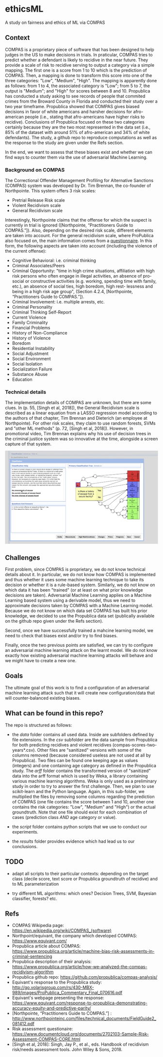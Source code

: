 # ethicsML
A study on fairness and ethics of ML via COMPAS

## Context
COMPAS is a proprietary piece of software that has been designed to help judges in the US to make decisions in trials.
In praticular, COMPAS tries to predict whether a defendant is likely to recidive in the near future.
They provide a scale of risk to recidive serving to output a category via a simple mapping.
The first one is a score from 1 to 10 which is the prediction of COMPAS.
Then, a mapping is done to transform this score into one of the three categories: "Low", "Medium", "High".
The mapping is apparently done as follows: from 1 to 4, the associated category is "Low"; from 5 to 7, the output is "Medium"; and "High" for scores between 8 and 10.
Propublica has conducted a study asking to see records of people that commited crimes from the Broward County in Florida and conducted their study over a two year timeframe.
Propublica showed that COMPAS gives biased decisions in favor of white americans and harsher decisions for afro-american people (i.e., stating that afro-americans have higher risks to recidive).
Conclusions of Propublica focused on these two categories certainly because they are the two most represented in the data set (i.e., 85% of the dataset with around 51% of afro-american and 34% of white defendants).
The study, a github repo to reproduce computations as well as the response to the study are given under the Refs section.

In the end, we want to assess that these biases exist and whether we can find ways to counter them via the use of adversarial Machine Learning.

### Background on COMPAS
The Correctional Offender Management Profiling for Alternative Sanctions (COMPAS) system was developed by Dr. Tim Brennan, the co-founder of Northpointe. This system offers 3 risk scales:

- Pretrial Release Risk scale
- Violent Recidivism scale
- General Recidivism scale

Interestingly, Northpointe claims that the offense for which the suspect is currently in trial is ignored ([Northpointe, “Practitioners Guide to COMPAS.”]). Also, depending on the desired risk scale, different elements are taken into account. For the general recidivism scale, where ProPublica also focused on, the main information comes from a [questionnaire](https://www.documentcloud.org/documents/2702103-Sample-Risk-Assessment-COMPAS-CORE.html). In this form, the following aspects are taken into account (including the violence of the current offense):

- Cognitive Behavioral: i.e. criminal thinking
- Criminal Associates/Peers
- Criminal Opportunity: "time in high crime situations, affiliation with high risk persons who often engage in illegal activities, an absence of pro-social or constructive activities (e.g. working, spending time with family, etc.), an absence of social ties, high boredom, high rest- lessness and being in a high risk age group", (Section 4.2.4, [Northpointe, “Practitioners Guide to COMPAS.”]).
- Criminal Involvement: i.e. multiple arrests, etc.
- Criminal Personality
- Criminal Thinking Self-Report
- Current Violence
- Family Criminality
- Financial Problems
- History of Non-Compliance
- History of Violence
- Boredom
- Residential Instability
- Social Adjustment
- Social Environment
- Social Isolation
- Socialization Failure
- Substance Abuse
- Education

### Technical details
The implementation details of COMPAS are unknown, but there are some clues. In (p. 55, [Singh et al, 2018]), the General Recidivism scale is described as a linear equation from a LASSO regression model according to the authors of that chapter, Tim Brennan and Dieterich (an employee at Northpointe). For other risk scales, they claim to use random forests, SVMs and "other ML methods"  (p. 72, [Singh et al, 2018]). However, in promotional video, Tim Brennan explains why his use of decision trees in the criminal justice system was so innovative at the time, alongside a screen capture of that system.

![compas_input.png](compas_input.png)

## Challenges
First problem, since COMPAS is proprietary, we do not know technical details about it.
In particular, we do not know how COMPAS is implemented and thus whether it uses some machine learning technique to take its decision or whether it is a rule-based system.
Similarly, we do not know on which data it has been "trained" (or at least on what prior knowledge decisions are taken).
Adversarial Machine Learning applies on a Machine Learning based system using a derivable model, thus we need to approximate decisions taken by COMPAS with a Machine Learning model.
Because we do not know on which data set COMPAS has built his prior knowledge, we decided to use the Propublica data set (publically available on the github repo given under the Refs section).

Second, once we have successfully trained a mahcine learning model, we need to check that biases exist and/or try to find biases.

Finally, once the two previous points are satisfied, we can try to configure an adversarial machine learning attack on the learnt model.
We do not know exactly how existing adversarial machine learning attacks will behave and we might have to create a new one.

## Goals

The ultimate goal of this work is to find a configuration of an adversarial machine learning attack such that it will create new configuration/data that will counter-balanced existing biases.

## What can be found in this repo?

The repo is structured as follows:
 - the _data_ folder contains all used data. Inside are subfolders defined by file extensions. In the _csv_ subfolder are the data sample from Propublica for both predicting recidives and violent recidives (compas-scores-two-years*.csv). Other files are "sanitized" versions with some of the columns removed (because considered useless are not used at all by Propublica). Two files can be found one keeping age as values (integers) and one containing age category as defined in the Propublica study. The _arff_ folder contains the transformed version of "sanitized" data into the arff format which is used by Weka, a library containing various machine learning algorithms. Weka is only used as a preliminary study in order to try to answer the first challenge. Then, we plan to use scikit-learn and the Python language. Again, in this sub-folder, we multiplied the files by removing some columns regarding the prediction of COMPAS (one file contains the score between 1 and 10, another one  contains the risk categories: "Low", "Medium" and "High") or the actual groundtruth. Note that one file should exist for each combination of cases (prediction class *AND* age category or value).

 - the _script_ folder contains python scripts that we use to conduct our experiments.

 - the _results_ folder provides evidence which had lead us to our conclusions.


## TODO
- adapt all scripts to their particular contexts: depending on the target class (decile score, text score or Propublica groundtruth of recidive) and to ML parameterization

- try different ML algorithms: which ones? Decision Trees, SVM, Bayesian classifier, forests? etc.

## Refs
- COMPAS Wikipedia page: https://en.wikipedia.org/wiki/COMPAS_(software)
- Northpoint/equivant, the company which developed COMPAS: https://www.equivant.com/
- Propublica article about COMPAS: https://www.propublica.org/article/machine-bias-risk-assessments-in-criminal-sentencing
- Propublica description of their analysis: https://www.propublica.org/article/how-we-analyzed-the-compas-recidivism-algorithm
- Propublica github repo: https://github.com/propublica/compas-analysis/
- Equivant's response to the Propublica study: http://go.volarisgroup.com/rs/430-MBX-989/images/ProPublica_Commentary_Final_070616.pdf
- Equivant's webpage presenting the response: https://www.equivant.com/response-to-propublica-demonstrating-accuracy-equity-and-predictive-parity/
- [Northpointe, “Practitioners Guide to COMPAS.”] : http://www.northpointeinc.com/files/technical_documents/FieldGuide2_081412.pdf
- Risk assessment questionaire: https://www.documentcloud.org/documents/2702103-Sample-Risk-Assessment-COMPAS-CORE.html
- [Singh et al, 2018]: Singh, Jay P., et al., eds. Handbook of recidivism risk/needs assessment tools. John Wiley & Sons, 2018.
